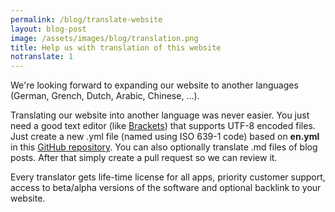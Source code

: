 ```yaml
---
permalink: /blog/translate-website
layout: blog-post
image: /assets/images/blog/translation.png
title: Help us with translation of this website
notranslate: 1
---
```


We're looking forward to expanding our website to another languages (German, Grench, Dutch, Arabic, Chinese, ...).

Translating our website into another language was never easier. You just need a good text editor (like [Brackets](http://brackets.io/)) that supports UTF-8 encoded files. Just create a new .yml file (named using ISO 639-1 code) based on **en.yml** in this [GitHub repository](https://github.com/crystalidea/website-translation). You can also optionally translate .md files of blog posts. After that simply create a pull request so we can review it.

Every translator gets life-time license for all apps, priority customer support, access to beta/alpha versions of the software and optional backlink to your website.